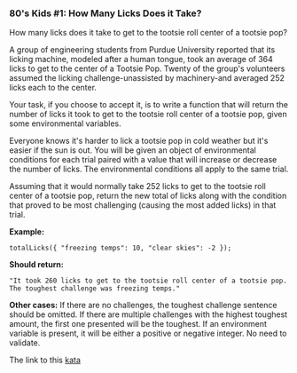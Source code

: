 ### 80's Kids #1: How Many Licks Does it Take?

How many licks does it take to get to the tootsie roll center of a tootsie pop?

A group of engineering students from Purdue University reported that its licking machine, modeled after a human tongue, took an average of 364 licks to get to the center of a Tootsie Pop. Twenty of the group's volunteers assumed the licking challenge-unassisted by machinery-and averaged 252 licks each to the center.

Your task, if you choose to accept it, is to write a function that will return the number of licks it took to get to the tootsie roll center of a tootsie pop, given some environmental variables.

Everyone knows it's harder to lick a tootsie pop in cold weather but it's easier if the sun is out. You will be given an object of environmental conditions for each trial paired with a value that will increase or decrease the number of licks. The environmental conditions all apply to the same trial.

Assuming that it would normally take 252 licks to get to the tootsie roll center of a tootsie pop, return the new total of licks along with the condition that proved to be most challenging (causing the most added licks) in that trial.

**Example:**  
```
totalLicks({ "freezing temps": 10, "clear skies": -2 });  
```
**Should return:**  
```
"It took 260 licks to get to the tootsie roll center of a tootsie pop. The toughest challenge was freezing temps."  
```
**Other cases:** If there are no challenges, the toughest challenge sentence should be omitted. If there are multiple challenges with the highest toughest amount, the first one presented will be the toughest. If an environment variable is present, it will be either a positive or negative integer. No need to validate.  

The link to this [kata](https://www.codewars.com/kata/80-s-kids-number-1-how-many-licks-does-it-take/java)
